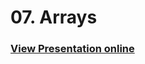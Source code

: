 # 07. Arrays
### [View Presentation online](https://rawgit.com/TelerikAcademy/SchoolAcademy/master/2015-10-Java-Fundamentals-1/07.%20Arrays/slides/index.html)